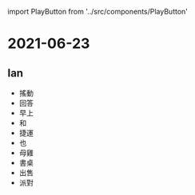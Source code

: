 import PlayButton from '../src/components/PlayButton'

# 2021-06-23

## Ian
- <PlayButton value="shake" /> 搖動
- <PlayButton value="answer" /> 回答
- <PlayButton value="morning" /> 早上
- <PlayButton value="with" /> 和
- <PlayButton value="MRT" /> 捷運
- <PlayButton value="also" /> 也
- <PlayButton value="hen" /> 母雞
- <PlayButton value="desk" /> 書桌
- <PlayButton value="sale" /> 出售
- <PlayButton value="party" /> 派對
